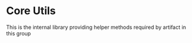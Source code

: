# Core Utils
This is the internal library providing helper methods required by artifact in this group